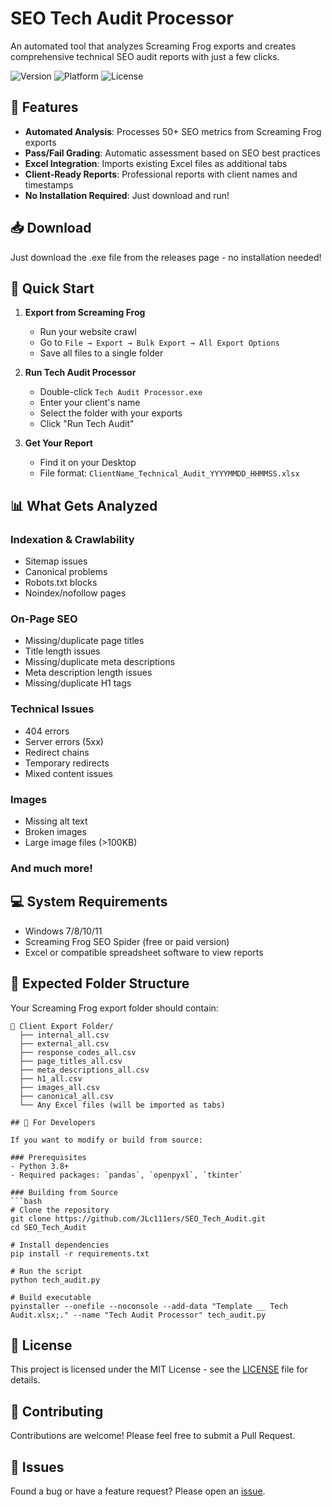 # SEO Tech Audit Processor

An automated tool that analyzes Screaming Frog exports and creates comprehensive technical SEO audit reports with just a few clicks.

![Version](https://img.shields.io/badge/version-1.0-green)
![Platform](https://img.shields.io/badge/platform-Windows-blue)
![License](https://img.shields.io/badge/license-MIT-brightgreen)

## 🚀 Features

- **Automated Analysis**: Processes 50+ SEO metrics from Screaming Frog exports
- **Pass/Fail Grading**: Automatic assessment based on SEO best practices
- **Excel Integration**: Imports existing Excel files as additional tabs
- **Client-Ready Reports**: Professional reports with client names and timestamps
- **No Installation Required**: Just download and run!

## 📥 Download



Just download the .exe file from the releases page - no installation needed!

## 🎯 Quick Start

1. **Export from Screaming Frog**
   - Run your website crawl
   - Go to `File → Export → Bulk Export → All Export Options`
   - Save all files to a single folder

2. **Run Tech Audit Processor**
   - Double-click `Tech Audit Processor.exe`
   - Enter your client's name
   - Select the folder with your exports
   - Click "Run Tech Audit"

3. **Get Your Report**
   - Find it on your Desktop
   - File format: `ClientName_Technical_Audit_YYYYMMDD_HHMMSS.xlsx`

## 📊 What Gets Analyzed

### Indexation & Crawlability
- Sitemap issues
- Canonical problems
- Robots.txt blocks
- Noindex/nofollow pages

### On-Page SEO
- Missing/duplicate page titles
- Title length issues
- Missing/duplicate meta descriptions
- Meta description length issues
- Missing/duplicate H1 tags

### Technical Issues
- 404 errors
- Server errors (5xx)
- Redirect chains
- Temporary redirects
- Mixed content issues

### Images
- Missing alt text
- Broken images
- Large image files (>100KB)

### And much more!

## 💻 System Requirements

- Windows 7/8/10/11
- Screaming Frog SEO Spider (free or paid version)
- Excel or compatible spreadsheet software to view reports

## 📁 Expected Folder Structure

Your Screaming Frog export folder should contain:
```
📁 Client Export Folder/
  ├── internal_all.csv
  ├── external_all.csv
  ├── response_codes_all.csv
  ├── page_titles_all.csv
  ├── meta_descriptions_all.csv
  ├── h1_all.csv
  ├── images_all.csv
  ├── canonical_all.csv
  └── Any Excel files (will be imported as tabs)

## 🔧 For Developers

If you want to modify or build from source:

### Prerequisites
- Python 3.8+
- Required packages: `pandas`, `openpyxl`, `tkinter`

### Building from Source
```bash
# Clone the repository
git clone https://github.com/JLc111ers/SEO_Tech_Audit.git
cd SEO_Tech_Audit

# Install dependencies
pip install -r requirements.txt

# Run the script
python tech_audit.py

# Build executable
pyinstaller --onefile --noconsole --add-data "Template __ Tech Audit.xlsx;." --name "Tech Audit Processor" tech_audit.py
```

## 📝 License

This project is licensed under the MIT License - see the [LICENSE](LICENSE) file for details.

## 🤝 Contributing

Contributions are welcome! Please feel free to submit a Pull Request.

## 🐛 Issues

Found a bug or have a feature request? Please open an [issue](https://github.com/JLc111ers/SEO_Tech_Audit/issues).
